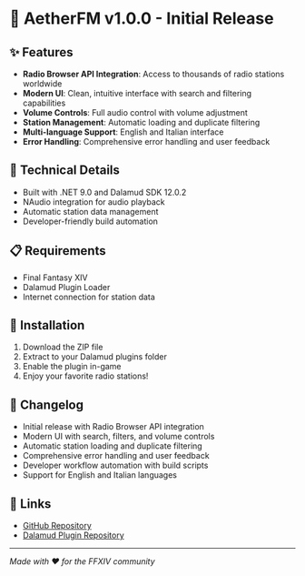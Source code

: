 # 🎵 AetherFM v1.0.0 - Initial Release

## ✨ Features
- **Radio Browser API Integration**: Access to thousands of radio stations worldwide
- **Modern UI**: Clean, intuitive interface with search and filtering capabilities
- **Volume Controls**: Full audio control with volume adjustment
- **Station Management**: Automatic loading and duplicate filtering
- **Multi-language Support**: English and Italian interface
- **Error Handling**: Comprehensive error handling and user feedback

## 🔧 Technical Details
- Built with .NET 9.0 and Dalamud SDK 12.0.2
- NAudio integration for audio playback
- Automatic station data management
- Developer-friendly build automation

## 📋 Requirements
- Final Fantasy XIV
- Dalamud Plugin Loader
- Internet connection for station data

## 🚀 Installation
1. Download the ZIP file
2. Extract to your Dalamud plugins folder
3. Enable the plugin in-game
4. Enjoy your favorite radio stations!

## 📝 Changelog
- Initial release with Radio Browser API integration
- Modern UI with search, filters, and volume controls
- Automatic station loading and duplicate filtering
- Comprehensive error handling and user feedback
- Developer workflow automation with build scripts
- Support for English and Italian languages

## 🔗 Links
- [GitHub Repository](https://github.com/SalvatoreDevelopment/AetherFM)
- [Dalamud Plugin Repository](https://github.com/goatcorp/DalamudPluginsD17)

---
*Made with ❤️ for the FFXIV community* 